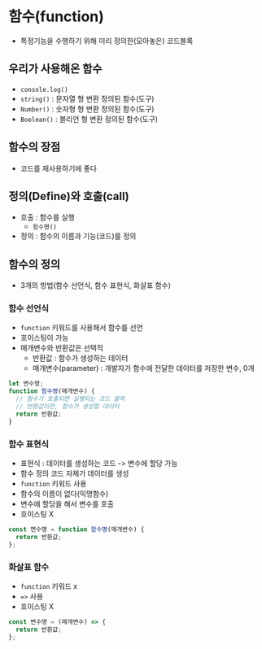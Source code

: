 # 함수(function)

- 특정기능을 수행하기 위해 미리 정의한(모아놓은) 코드블록

## 우리가 사용해온 함수

- `console.log()`
- `string()` : 문자열 형 변환 정의된 함수(도구)
- `Number()` : 숫자형 형 변환 정의된 함수(도구)
- `Boolean()` : 블리언 형 변환 정의된 함수(도구)

## 함수의 장점

- 코드를 재사용하기에 좋다

## 정의(Define)와 호출(call)

- 호출 : 함수를 실행
  - `함수명()`
- 정의 : 함수의 이름과 기능(코드)를 정의

## 함수의 정의

- 3개의 방법(함수 선언식, 함수 표현식, 화살표 함수)

### 함수 선언식

- `function` 키워드를 사용해서 함수를 선언
- 호이스팅이 가능
- 매개변수와 반환값은 선택적
  - 반환값 : 함수가 생성하는 데이터
  - 매개변수(parameter) : 개발자가 함수에 전달한 데이터를 저장한 변수, 0개

```jsx
let 변수명;
function 함수명(매개변수) {
  // 함수가 호출되면 실행되는 코드 블럭
  // 반환값이란, 함수가 생성할 데이터
  return 반환값;
}
```

### 함수 표현식

- 표현식 : 데이터를 생성하는 코드 -> 변수에 할당 가능
- 함수 정의 코드 자체가 데이터를 생성
- `function` 키워드 사용
- 함수의 이름이 없다(익명함수)
- 변수에 할당을 해서 변수를 호출
- 호이스팅 X

```jsx
const 면수명 = function 함수명(매개변수) {
  return 반환값;
};
```

### 화살표 함수

- `function` 키워드 x
- `=>` 사용
- 호이스팅 X

```jsx
const 변수명 = (매개변수) => {
  return 반환값;
};
```
